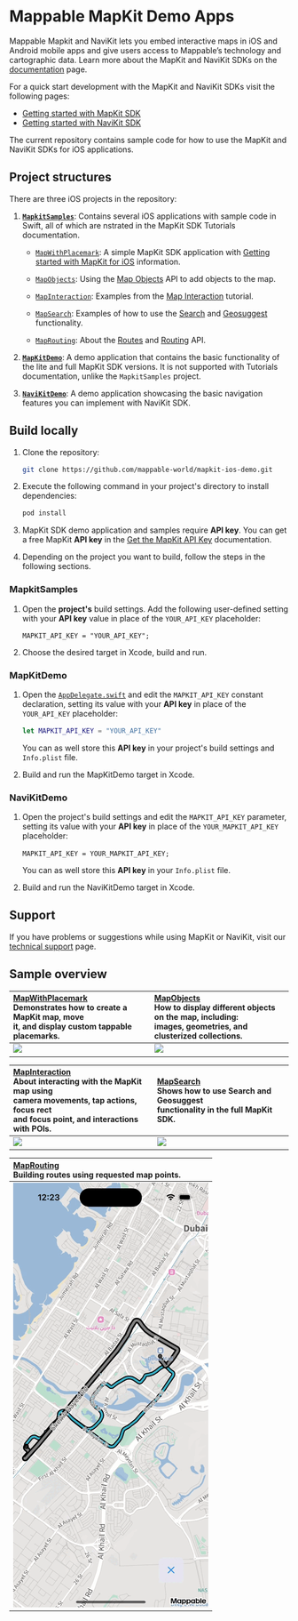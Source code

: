 # Mappable MapKit Demo Apps

Mappable Mapkit and NaviKit lets you embed interactive maps in iOS and Android mobile apps and give users access to Mappable’s technology and cartographic data. Learn more about the MapKit and NaviKit SDKs on the [documentation](https://mappable.world/docs/mapkit/index.html?from=github-demo) page.

For a quick start development with the MapKit and NaviKit SDKs visit the following pages:
- [Getting started with MapKit SDK](https://mappable.world/docs/mapkit/ios/generated/getting_started.html)
- [Getting started with NaviKit SDK](https://mappable.world/docs/mapkit/ios/generated/navigation/getting_started.html)

The current repository contains sample code for how to use the MapKit and NaviKit SDKs for iOS applications.

## Project structures

There are three iOS projects in the repository:

1. [__`MapkitSamples`__](mapkit-samples): Contains several iOS applications with sample code in Swift, all of which are nstrated in the MapKit SDK Tutorials documentation.

    - [`MapWithPlacemark`](mapkit-samples/MapWithPlacemark): A simple MapKit SDK application with [Getting started with MapKit for iOS](https://mappable.world/docs/mapkit/ios/generated/getting_started.html) information.

    - [`MapObjects`](mapkit-samples/MapObjects): Using the [Map Objects](https://mappable.world/docs/mapkit/ios/generated/tutorials/map_objects) API to add objects to the map.

    - [`MapInteraction`](mapkit-samples/MapInteraction): Examples from the [Map Interaction](https://mappable.world/docs/mapkit/ios/generated/tutorials/map_interaction.html) tutorial.

    - [`MapSearch`](mapkit-samples/MapSearch): Examples of how to use the [Search](https://mappable.world/docs/mapkit/ios/generated/tutorials/map_search.html) and [Geosuggest](https://mappable.world/docs/mapkit/ios/generated/tutorials/map_suggest.html) functionality.

    - [`MapRouting`](mapkit-samples/MapRouting): About the [Routes](https://mappable.world/docs/mapkit/ios/generated/tutorials/map_routes) and [Routing](https://mappable.world/docs/mapkit/ios/generated/tutorials/map_routing.html) API.

2. [__`MapKitDemo`__](mapkit-demo): A demo application that contains the basic functionality of the lite and full MapKit SDK versions. It is not supported with Tutorials documentation, unlike the `MapkitSamples` project.

3. [__`NaviKitDemo`__](navikit-demo): A demo application showcasing the basic navigation features you can implement with NaviKit SDK.

## Build locally

1. Clone the repository:
    ```sh
    git clone https://github.com/mappable-world/mapkit-ios-demo.git
    ```

2. Execute the following command in your project's directory to install dependencies:
    ```sh
    pod install
    ```

3. MapKit SDK demo application and samples require __API key__. You can get a free MapKit __API key__ in the [Get the MapKit API Key](https://mappable.world/docs/mapkit/ios/generated/getting_started.html#key) documentation.

4. Depending on the project you want to build, follow the steps in the following sections.

### MapkitSamples

1. Open the __project's__ build settings. Add the following user-defined setting with your __API key__ value in place of the `YOUR_API_KEY` placeholder:

    ```pbxproj
    MAPKIT_API_KEY = "YOUR_API_KEY";
    ```

2. Choose the desired target in Xcode, build and run.

### MapKitDemo

1. Open the [`AppDelegate.swift`](mapkit-demo/MapKitDemo/AppDelegate.swift) and edit the `MAPKIT_API_KEY` constant declaration, setting its value with your __API key__ in place of the `YOUR_API_KEY` placeholder:

    ```swift
    let MAPKIT_API_KEY = "YOUR_API_KEY"
    ```

    You can as well store this __API key__ in your project's build settings and `Info.plist` file.

2. Build and run the MapKitDemo target in Xcode.

### NaviKitDemo

1. Open the project's build settings and edit the `MAPKIT_API_KEY` parameter, setting its value with your __API key__ in place of the `YOUR_MAPKIT_API_KEY` placeholder:

    ```MAPKIT_API_KEY = YOUR_MAPKIT_API_KEY;```

    You can as well store this __API key__ in your `Info.plist` file.

2. Build and run the NaviKitDemo target in Xcode.

## Support

If you have problems or suggestions while using MapKit or NaviKit, visit our [technical support](https://mappable.world/docs/mapkit/troubleshooting.html) page.

## Sample overview

| [MapWithPlacemark](mapkit-samples/MapWithPlacemark) <br>Demonstrates how to create a MapKit map, move<br>it, and display custom tappable placemarks. | [MapObjects](mapkit-samples/MapObjects) <br>How to display different objects on the map, including:<br>images, geometries, and clusterized collections. |
|:-|:-|
| ![](_assets/map_with_placemark_demo.gif) | ![](_assets/map_objects_demo.gif) |

| [MapInteraction](mapkit-samples/MapInteraction)<br> About interacting with the MapKit map using <br>camera movements, tap actions, focus rect <br> and focus point, and interactions with POIs. | [MapSearch](mapkit-samples/MapSearch) <br>Shows how to use Search and Geosuggest <br>functionality in the full MapKit SDK. |
|:-|:-|
| ![](_assets/map_interaction_demo.gif) | ![](_assets/map_search_demo.gif) |

| [MapRouting](mapkit-samples/map-routing)<br> Building routes using requested map points. |
|:-|
| ![](_assets/map_routing_demo.gif) |
